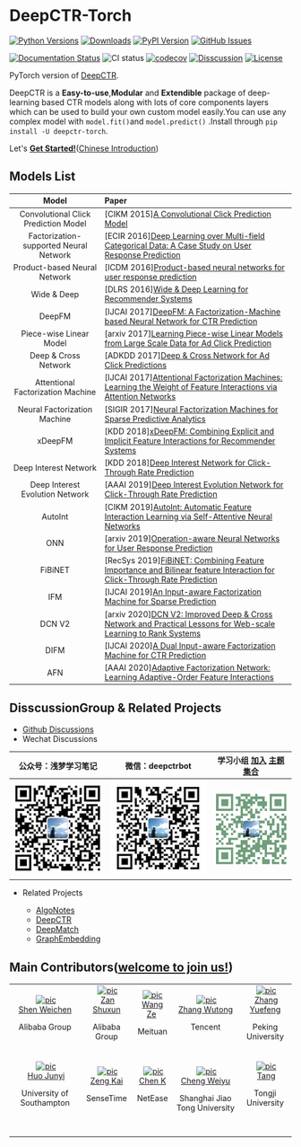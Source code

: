 # DeepCTR-Torch

[![Python Versions](https://img.shields.io/pypi/pyversions/deepctr-torch.svg)](https://pypi.org/project/deepctr-torch)
[![Downloads](https://pepy.tech/badge/deepctr-torch)](https://pepy.tech/project/deepctr-torch)
[![PyPI Version](https://img.shields.io/pypi/v/deepctr-torch.svg)](https://pypi.org/project/deepctr-torch)
[![GitHub Issues](https://img.shields.io/github/issues/shenweichen/deepctr-torch.svg
)](https://github.com/shenweichen/deepctr-torch/issues)


[![Documentation Status](https://readthedocs.org/projects/deepctr-torch/badge/?version=latest)](https://deepctr-torch.readthedocs.io/)
![CI status](https://github.com/shenweichen/deepctr-torch/workflows/CI/badge.svg)
[![codecov](https://codecov.io/gh/shenweichen/DeepCTR-Torch/branch/master/graph/badge.svg?token=m6v89eYOjp)](https://codecov.io/gh/shenweichen/DeepCTR-Torch)
[![Disscussion](https://img.shields.io/badge/chat-wechat-brightgreen?style=flat)](./README.md#disscussiongroup)
[![License](https://img.shields.io/github/license/shenweichen/deepctr-torch.svg)](https://github.com/shenweichen/deepctr-torch/blob/master/LICENSE)

PyTorch version of [DeepCTR](https://github.com/shenweichen/DeepCTR).

DeepCTR is a **Easy-to-use**,**Modular** and **Extendible** package of deep-learning based CTR models along with lots of core components layers which can be used to build your own custom model easily.You can use any complex model with `model.fit()`and `model.predict()` .Install through `pip install -U deepctr-torch`.

Let's [**Get Started!**](https://deepctr-torch.readthedocs.io/en/latest/Quick-Start.html)([Chinese Introduction](https://zhuanlan.zhihu.com/p/53231955))

## Models List

|                 Model                  | Paper                                                                                                                                                           |
| :------------------------------------: | :-------------------------------------------------------------------------------------------------------------------------------------------------------------- |
|  Convolutional Click Prediction Model  | [CIKM 2015][A Convolutional Click Prediction Model](http://ir.ia.ac.cn/bitstream/173211/12337/1/A%20Convolutional%20Click%20Prediction%20Model.pdf)             |
| Factorization-supported Neural Network | [ECIR 2016][Deep Learning over Multi-field Categorical Data: A Case Study on User Response Prediction](https://arxiv.org/pdf/1601.02376.pdf)                    |
|      Product-based Neural Network      | [ICDM 2016][Product-based neural networks for user response prediction](https://arxiv.org/pdf/1611.00144.pdf)                                                   |
|              Wide & Deep               | [DLRS 2016][Wide & Deep Learning for Recommender Systems](https://arxiv.org/pdf/1606.07792.pdf)                                                                 |
|                 DeepFM                 | [IJCAI 2017][DeepFM: A Factorization-Machine based Neural Network for CTR Prediction](http://www.ijcai.org/proceedings/2017/0239.pdf)                           |
|        Piece-wise Linear Model         | [arxiv 2017][Learning Piece-wise Linear Models from Large Scale Data for Ad Click Prediction](https://arxiv.org/abs/1704.05194)                                 |
|          Deep & Cross Network          | [ADKDD 2017][Deep & Cross Network for Ad Click Predictions](https://arxiv.org/abs/1708.05123)                                                                   |
|   Attentional Factorization Machine    | [IJCAI 2017][Attentional Factorization Machines: Learning the Weight of Feature Interactions via Attention Networks](http://www.ijcai.org/proceedings/2017/435) |
|      Neural Factorization Machine      | [SIGIR 2017][Neural Factorization Machines for Sparse Predictive Analytics](https://arxiv.org/pdf/1708.05027.pdf)                                               |
|                xDeepFM                 | [KDD 2018][xDeepFM: Combining Explicit and Implicit Feature Interactions for Recommender Systems](https://arxiv.org/pdf/1803.05170.pdf)                         |
|         Deep Interest Network          | [KDD 2018][Deep Interest Network for Click-Through Rate Prediction](https://arxiv.org/pdf/1706.06978.pdf)                                                       |
|    Deep Interest Evolution Network     | [AAAI 2019][Deep Interest Evolution Network for Click-Through Rate Prediction](https://arxiv.org/pdf/1809.03672.pdf)                                            |
|                AutoInt                 | [CIKM 2019][AutoInt: Automatic Feature Interaction Learning via Self-Attentive Neural Networks](https://arxiv.org/abs/1810.11921)                              |
|                  ONN                   | [arxiv 2019][Operation-aware Neural Networks for User Response Prediction](https://arxiv.org/pdf/1904.12579.pdf)                                                |
|                FiBiNET                 | [RecSys 2019][FiBiNET: Combining Feature Importance and Bilinear feature Interaction for Click-Through Rate Prediction](https://arxiv.org/pdf/1905.09433.pdf)   |
|                IFM                 | [IJCAI 2019][An Input-aware Factorization Machine for Sparse Prediction](https://www.ijcai.org/Proceedings/2019/0203.pdf)   |
|                DCN V2                    | [arxiv 2020][DCN V2: Improved Deep & Cross Network and Practical Lessons for Web-scale Learning to Rank Systems](https://arxiv.org/abs/2008.13535)   |
|                DIFM                 | [IJCAI 2020][A Dual Input-aware Factorization Machine for CTR Prediction](https://www.ijcai.org/Proceedings/2020/0434.pdf)   |
|                AFN                 | [AAAI 2020][Adaptive Factorization Network: Learning Adaptive-Order Feature Interactions](https://arxiv.org/pdf/1909.03276)   |



## DisscussionGroup & Related Projects

- [Github Discussions](https://github.com/shenweichen/DeepCTR/discussions)
- Wechat Discussions

|公众号：浅梦学习笔记|微信：deepctrbot|学习小组 [加入](https://t.zsxq.com/026UJEuzv) [主题集合](https://mp.weixin.qq.com/mp/appmsgalbum?__biz=MjM5MzY4NzE3MA==&action=getalbum&album_id=1361647041096843265&scene=126#wechat_redirect)|
|:--:|:--:|:--:|
| [![公众号](./docs/pics/code.png)](https://github.com/shenweichen/AlgoNotes)| [![微信](./docs/pics/deepctrbot.png)](https://github.com/shenweichen/AlgoNotes)|[![学习小组](./docs/pics/planet_github.png)](https://t.zsxq.com/026UJEuzv)|

- Related Projects

  - [AlgoNotes](https://github.com/shenweichen/AlgoNotes)
  - [DeepCTR](https://github.com/shenweichen/DeepCTR)
  - [DeepMatch](https://github.com/shenweichen/DeepMatch)
  - [GraphEmbedding](https://github.com/shenweichen/GraphEmbedding)

## Main Contributors([welcome to join us!](./CONTRIBUTING.md))

<table border="0">
  <tbody>
    <tr align="center" >
      <td>
        ​ <a href="https://github.com/shenweichen"><img width="70" height="70" src="https://github.com/shenweichen.png?s=40" alt="pic"></a><br>
        ​ <a href="https://github.com/shenweichen">Shen Weichen</a> ​
        <p> Alibaba Group </p>​
      </td>
      <td>
        ​ <a href="https://github.com/zanshuxun"><img width="70" height="70" src="https://github.com/zanshuxun.png?s=40" alt="pic"></a><br>
        ​ <a href="https://github.com/zanshuxun">Zan Shuxun</a>
        <p> Alibaba Group </p>​
      </td>
      <td>
         <a href="https://github.com/weberrr"><img width="70" height="70" src="https://github.com/weberrr.png?s=40" alt="pic"></a><br>
         <a href="https://github.com/weberrr">Wang Ze</a> ​
        <p> Meituan </p>​
      </td>
      <td>
        ​ <a href="https://github.com/wutongzhang"><img width="70" height="70" src="https://github.com/wutongzhang.png?s=40" alt="pic"></a><br>
         <a href="https://github.com/wutongzhang">Zhang Wutong</a>
         <p> Tencent </p>​
      </td>
      <td>
        ​ <a href="https://github.com/ZhangYuef"><img width="70" height="70" src="https://github.com/ZhangYuef.png?s=40" alt="pic"></a><br>
        ​ <a href="https://github.com/ZhangYuef">Zhang Yuefeng</a>
        <p> Peking University  </p>​
      </td>
    </tr>
    <tr align="center">
      <td>
        ​ <a href="https://github.com/JyiHUO"><img width="70" height="70" src="https://github.com/JyiHUO.png?s=40" alt="pic"></a><br>
        ​ <a href="https://github.com/JyiHUO">Huo Junyi</a>
        <p>
        University of Southampton <br> <br>  </p>​
      </td>
      <td>
        ​ <a href="https://github.com/Zengai"><img width="70" height="70" src="https://github.com/Zengai.png?s=40" alt="pic"></a><br>
        ​ <a href="https://github.com/Zengai">Zeng Kai</a> ​
        <p>
        SenseTime <br> <br>  </p>​
      </td>
      <td>
        ​ <a href="https://github.com/chenkkkk"><img width="70" height="70" src="https://github.com/chenkkkk.png?s=40" alt="pic"></a><br>
        ​ <a href="https://github.com/chenkkkk">Chen K</a> ​
        <p>
        NetEase <br>  <br>  </p>​
      </td>
      <td>
        ​ <a href="https://github.com/WeiyuCheng"><img width="70" height="70" src="https://github.com/WeiyuCheng.png?s=40" alt="pic"></a><br>
        ​ <a href="https://github.com/WeiyuCheng">Cheng Weiyu</a> ​
        <p>
        Shanghai Jiao Tong University</p>​
      </td>
      <td>
        ​ <a href="https://github.com/tangaqi"><img width="70" height="70" src="https://github.com/tangaqi.png?s=40" alt="pic"></a><br>
        ​ <a href="https://github.com/tangaqi">Tang</a>
        <p>
        Tongji University <br> <br>  </p>​
      </td>
    </tr>
  </tbody>
</table>